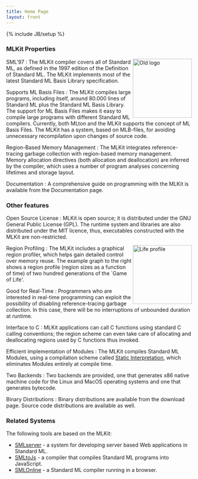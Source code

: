 ```yaml
---
title: Home Page
layout: front
---
```

{% include JB/setup %}

### MLKit Properties

<img width="160" alt="Old logo" align="right" src="{{BASE_PATH}}/images/Thedef.jpg">

SML'97
: The MLKit compiler covers all of Standard ML,
as defined in the 1997 edition of the Definition of Standard ML. The
MLKit implements most of the latest Standard ML Basis Library
specification.

Supports ML Basis Files
: The MLKit compiles large
programs, including itself, around 80.000 lines of Standard ML plus
the Standard ML Basis Library. The support for ML Basis Files makes it
easy to compile large programs with different Standard ML
compilers. Currently, both MLton and the MLKit supports the concept of
ML Basis Files. The MLKit has a system, based on MLB-files, for
avoiding unnecessary recompilation upon changes of source code.

Region-Based Memory Management
: The MLKit integrates reference-tracing garbage collection with region-based memory
management. Memory allocation directives (both allocation and
deallocation) are inferred by the compiler, which uses a number of
program analyses concerning lifetimes and storage layout.

Documentation
: A comprehensive guide on programming with
the MLKit is available from the Documentation page.

### Other features

Open Source License
: MLKit is open source; it is
distributed under the GNU General Public License (GPL). The runtime
system and libraries are also distributed under the MIT licence, thus,
executables constructed with the MLKit are non-restricted.

<img width="160" alt="Life profile" align="right" src="{{BASE_PATH}}/images/Life80_large.jpg">

Region Profiling
: The MLKit includes a graphical region
profiler, which helps gain detailed control over memory reuse. The
example graph to the right shows a region profile (region sizes as a
function of time) of two hundred generations of the `Game of
Life'.

Good for Real-Time
: Programmers who are interested in
real-time programming can exploit the possibility of disabling
reference-tracing garbage collection. In this case, there will be no
interruptions of unbounded duration at runtime.

Interface to C
: MLKit applications can call C functions
using standard C calling conventions; the region scheme can even take
care of allocating and deallocating regions used by C functions thus
invoked.

Efficient implementation of Modules
: The MLKit compiles Standard ML Modules, using a compilation scheme called [Static
Interpretation]({{BASE_PATH}}/staticinterp.html), which eliminates Modules entirely at compile
time.

Two Backends
: Two backends are provided, one that
generates x86 native machine code for the Linux and MacOS operating
systems and one that generates bytecode.

Binary Distributions
: Binary distributions are available
  from the download page. Source code distributions are available as
  well.

### Related Systems

The following tools are based on the MLKit:

* [SMLserver](http://www.smlserver.org) - a system for developing server based Web applications in Standard ML.
* [SMLtoJs](http://www.smlserver.org/smltojs) - a compiler that compiles Standard ML programs into JavaScript.
* [SMLOnline](http://www.smlserver.org/ide) - a Standard ML compiler running in a browser.